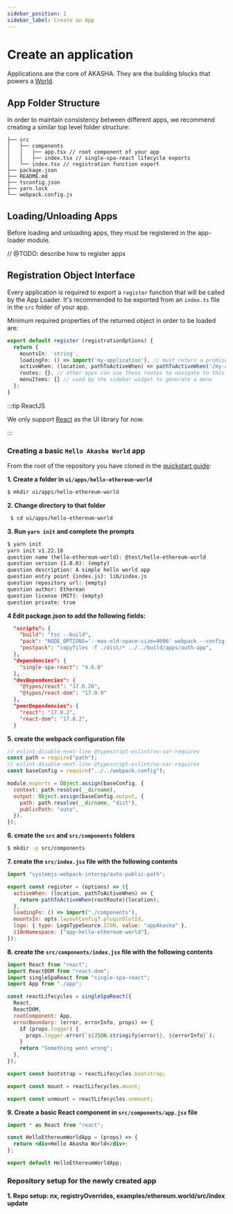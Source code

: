 ```yaml
---
sidebar_position: 1
sidebar_label: Create an App
---
```


# Create an application

Applications are the core of AKASHA. They are the building blocks that powers a [World](../glossary.md#world).

## App Folder Structure

In order to maintain consistency between different apps, we recommend creating a similar top level folder structure:

```treeview title="Basic App Directory Structure"
├── src
│   ├── components
│   │   ├── app.tsx // root component of your app
│   │   ├── index.tsx // single-spa-react lifecycle exports
│   └── index.tsx // registration function export
├── package.json
├── README.md
├── tsconfig.json
├── yarn.lock
└── webpack.config.js
```

## Loading/Unloading Apps

Before loading and unloading apps, they must be registered in the app-loader module.

// @TODO: describe how to register apps

## Registration Object Interface

Every application is required to export a `register` function that will be called by the App Loader. It's recommended to be exported from an `index.ts` file in the `src` folder of your app.

Minimum required properties of the returned object in order to be loaded are:

```typescript title=src/index.ts
export default register (registrationOptions) {
  return {
    mountsIn: 'string',
    loadingFn: () => import('my-application'), // must return a promise
    activeWhen: (location, pathToActiveWhen) => pathToActiveWhen('/my-app-route')(location), // must be a boolean
    routes: {}, // other apps can use these routes to navigate to this app
    menuItems: {} // used by the sidebar widget to generate a menu
  };
}
```

:::tip ReactJS

We only support [React](https://reactjs.org/) as the UI library for now.

:::

### Creating a basic `Hello Akasha World` app

From the root of the repository you have cloned in the [quickstart guide](/dev-quickstart):

**1. Create a folder in `ui/apps/hello-ethereum-world`**

```bash title="create the application folder"
$ mkdir ui/apps/hello-ethereum-world
```

**2. Change directory to that folder**

```bash
 $ cd ui/apps/hello-ethereum-world
```

**3. Run `yarn init` and complete the prompts**

```bash
$ yarn init
yarn init v1.22.18
question name (hello-ethereum-world): @test/hello-ethereum-world
question version (1.0.0): (empty)
question description: A simple hello world app
question entry point (index.js): lib/index.js
question repository url: (empty)
question author: Etherean
question license (MIT): (empty)
question private: true
```

**4 Edit package.json to add the following fields:**

```json title="editing /ui/apps/hello-ethereum-world/package.json"
  "scripts": {
    "build": "tsc --build",
    "pack": "NODE_OPTIONS='--max-old-space-size=4096' webpack --config webpack.config.js",
    "postpack": "copyfiles -f ./dist/* ../../build/apps/auth-app",
  },
  "dependencies": {
    "single-spa-react": "4.6.0"
  },
  "devDependencies": {
    "@types/react": "17.0.20",
    "@types/react-dom": "17.0.9"
  },
  "peerDependencies": {
    "react": "17.0.2",
    "react-dom": "17.0.2",
  }
```

**5. create the webpack configuration file**

```js title="create /ui/apps/hello-ethereum-world/webpack.config.js"
// eslint-disable-next-line @typescript-eslint/no-var-requires
const path = require("path");
// eslint-disable-next-line @typescript-eslint/no-var-requires
const baseConfig = require("../../webpack.config");

module.exports = Object.assign(baseConfig, {
  context: path.resolve(__dirname),
  output: Object.assign(baseConfig.output, {
    path: path.resolve(__dirname, "dist"),
    publicPath: "auto",
  }),
});
```

**6. create the `src` and `src/components` folders**

```bash title="creating ui/apps/hello-ethereum-world/src"
$ mkdir -p src/components
```

**7. create the `src/index.jsx` file with the following contents**

```jsx title="creating ui/apps/hello-ethereum-world/src/index.jsx"
import "systemjs-webpack-interop/auto-public-path";

export const register = (options) => ({
  activeWhen: (location, pathToActiveWhen) => {
    return pathToActiveWhen(rootRoute)(location);
  },
  loadingFn: () => import("./components"),
  mountsIn: opts.layoutConfig?.pluginSlotId,
  logo: { type: LogoTypeSource.ICON, value: "appAkasha" },
  i18nNamespace: ["app-hello-ethereum-world"],
});
```

**8. create the `src/components/index.jsx` file with the following contents**

```jsx title="creating ui/apps/hello-ethereum-world/src/components/index.jsx"
import React from "react";
import ReactDOM from "react-dom";
import singleSpaReact from "single-spa-react";
import App from "./app";

const reactLifecycles = singleSpaReact({
  React,
  ReactDOM,
  rootComponent: App,
  errorBoundary: (error, errorInfo, props) => {
    if (props.logger) {
      props.logger.error(`${JSON.stringify(error)}, ${errorInfo}`);
    }
    return "Something went wrong";
  },
});

export const bootstrap = reactLifecycles.bootstrap;

export const mount = reactLifecycles.mount;

export const unmount = reactLifecycles.unmount;
```

**9. Create a basic React component in `src/components/app.jsx` file**

```jsx title="creating ui/apps/hello-ethereum-world/src/components/app.jsx"
import * as React from "react";

const HelloEthereumWorldApp = (props) => {
  return <div>Hello Akasha World</div>;
};

export default HelloEthereumWorldApp;
```

### Repository setup for the newly created app

**1. Repo setup: nx, registryOverrides, examples/ethereum.world/src/index update**
